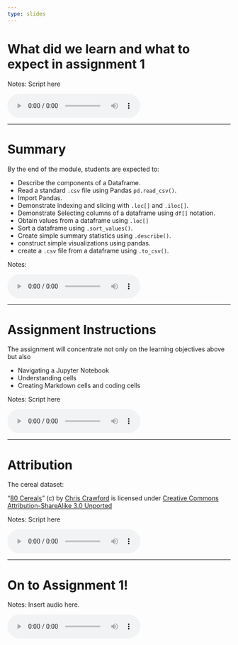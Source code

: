 ```yaml
---
type: slides
---
```


# What did we learn and what to expect in assignment 1

Notes: Script here
<html>
<audio controls >
  <source src="/placeholder_audio.mp3" />
</audio></html>

---

# Summary  

By the end of the module, students are expected to:
- Describe the components of a Dataframe.
- Read a standard `.csv` file using Pandas `pd.read_csv()`.
- Import Pandas.
- Demonstrate indexing and slicing with `.loc[]` and `.iloc[]`.
- Demonstrate Selecting columns of a dataframe using `df[]` notation.
- Obtain values from a dataframe using `.loc[]`
- Sort a dataframe using `.sort_values()`.
- Create simple summary statistics using `.describe()`.
- construct simple visualizations using pandas.
- create a `.csv` file from a dataframe using `.to_csv()`.



Notes:
<html>
<audio controls >
  <source src="/placeholder_audio.mp3" />
</audio></html>


---

# Assignment Instructions

The assignment will concentrate not only on the learning objectives above but also

- Navigating a Jupyter Notebook
- Understanding cells
- Creating Markdown cells and coding cells

Notes: Script here
<html>
<audio controls >
  <source src="/placeholder_audio.mp3" />
</audio></html>

---

# Attribution

The cereal dataset:

 “[80 Cereals](https://www.kaggle.com/crawford/80-cereals/)” (c) by [Chris Crawford](https://www.linkedin.com/in/crawforc3/) is licensed
under [Creative Commons Attribution-ShareAlike 3.0 Unported](http://creativecommons.org/licenses/by-sa/3.0/)


Notes: Script here
<html>
<audio controls >
  <source src="/placeholder_audio.mp3" />
</audio></html>

---


# On to Assignment 1!

Notes: Insert audio here.

<html>
<audio controls >
  <source src="/placeholder_audio.mp3" />
</audio></html>

